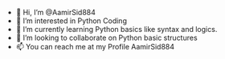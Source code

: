 - 👋 Hi, I’m @AamirSid884
- 👀 I’m interested in Python Coding
- 🌱 I’m currently learning Python basics like syntax and logics. 
- 💞️ I’m looking to collaborate on Python basic structures
- 📫 You can reach me at my Profile AamirSid884

<!---
AamirSid884/AamirSid884 is a ✨ special ✨ repository because its `README.md` (this file) appears on your GitHub profile.
You can click the Preview link to take a look at your changes.
--->
